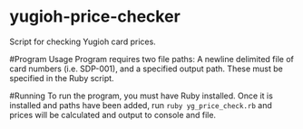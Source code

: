 # yugioh-price-checker
Script for checking Yugioh card prices.

#Program Usage
Program requires two file paths: A newline delimited file of card numbers (i.e. SDP-001), and a specified output path. These must be specified in the Ruby script.

#Running
To run the program, you must have Ruby installed. Once it is installed and paths have been added, run `ruby yg_price_check.rb` and prices will be calculated and output to console and file.
